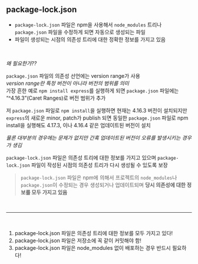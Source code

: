## package-lock.json

- `package-lock.json` 파일은 npm을 사용해서 `node_modules` 트리나 `package.json` 파일을 수정하게 되면 자동으로 생성되는 파일
- 파일이 생성되는 시점의 의존성 트리에 대한 정확한 정보를 가지고 있음

<br/>

*왜 필요한가??*

`package.json` 파일의 의존성 선언에는 version range가 사용   
*version range란 특정 버전이 아니라 버전의 범위를 의미*   
가장 흔한 예로 `npm install express`를 실행하게 되면 `package.json` 파일에는 “^4.16.3”(Caret Ranges)로 버전 범위가 추가   

저 `package.json` 파일로 `npm install`을 실행하면 현재는 4.16.3 버전이 설치되지만 `express`의 새로운 minor, patch가 publish 되면 동일한 `package.json` 파일로 npm install을 실행해도 4.17.3, 이나 4.16.4 같은 업데이트된 버전이 설치   

*물론 대부분의 경우에는 문제가 없지만 간혹 업데이트된 버전이 오류를 발생시키는 경우가 생김*    

`package-lock.json` 파일은 의존성 트리에 대한 정보를 가지고 있으며 `package-lock.json` 파일이 작성된 시점의 의존성 트리가 다시 생성될 수 있도록 보장    


> `package-lock.json` 파일은 npm에 의해서 프로젝트의 `node_modules`나 `package.json`이 수정되는 경우 생성되거나 업데이트되며 **당시 의존성에 대한 정보를 모두 가지고 있음**

<br/>

---

<br/>

1. package-lock.json 파일은 의존성 트리에 대한 정보를 모두 가지고 있다!
2. package-lock.json 파일은 저장소에 꼭 같이 커밋해야 함!
3. package-lock.json 파일은 node_modules 없이 배포하는 경우 반드시 필요하다!